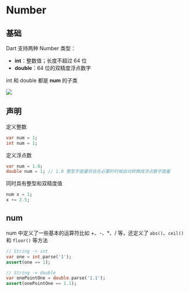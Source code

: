 # Number

## 基础

Dart 支持两种 Number 类型：

- **int**：整数值；长度不超过 64 位
- **double**：64 位的双精度浮点数字



int 和 double 都是 **num** 的子类

![](https://gitee.com/kingmusi/imgs/raw/master/blog/202112070035380.png)

## 声明

定义整数

```dart
var num = 1;
int num = 1;
```

定义浮点数

```dart
var num = 1.0;
double num = 1; // 1.0 整型字面量将会在必要的时候自动转换成浮点数字面量
```

同时具有整型和双精度值

```dart
num x = 1;
x += 2.5;
```

## num

num 中定义了一些基本的运算符比如 +、-、*、/ 等，还定义了 `abs()`、`ceil()` 和 `floor()` 等方法

```dart
// String -> int
var one = int.parse('1');
assert(one == 1);

// String -> double
var onePointOne = double.parse('1.1');
assert(onePointOne == 1.1);
```

